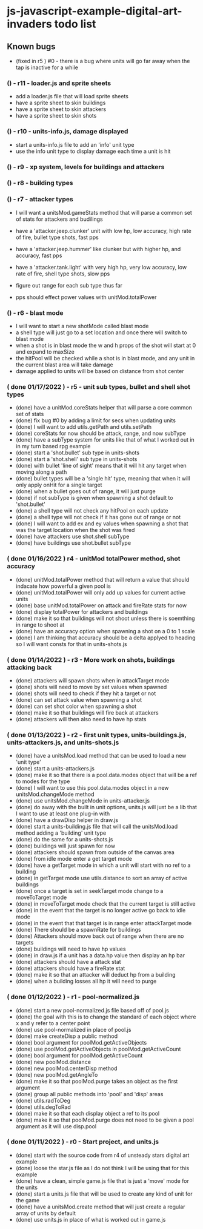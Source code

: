 # js-javascript-example-digital-art-invaders todo list

## Known bugs
* (fixed in r5 ) #0 - there is a bug where units will go far away when the tap is inactive for a while


<!-- Maintenance -->

<!-- Additional Features -->

### () - r11 - loader.js and sprite sheets
* add a loader.js file that will load sprite sheets
* have a sprite sheet to skin buildings
* have a sprite sheet to skin attackers
* have a sprite sheet to skin shots

### () - r10 - units-info.js, damage displayed
* start a units-info.js file to add an 'info' unit type
* use the info unit type to display damage each time a unit is hit 

### () - r9 - xp system, levels for buildings and attackers

### () - r8 - building types

### () - r7 - attacker types
* I will want a unitsMod.gameStats method that will parse a common set of stats for attackers and budilings
* have a 'attacker.jeep.clunker' unit with low hp, low accuracy, high rate of fire, bullet type shots, fast pps
* have a 'attacker.jeep.hummer' like clunker but with higher hp, and accuracy, fast pps
* have a 'attacker.tank.light' with very high hp, very low accuracy, low rate of fire, shell type shots, slow pps
* figure out range for each sub type thus far

* pps should effect power values with unitMod.totalPower

### () - r6 - blast mode
* I will want to start a new shotMode called blast mode
* a shell type will just go to a set location and once there will switch to blast mode
* when a shot is in blast mode the w and h props of the shot will start at 0 and expand to maxSize
* the hitPool will be checked while a shot is in blast mode, and any unit in the current blast area will take damage
* damage applied to units will be based on distance from shot center

### ( done 01/17/2022 ) - r5 - unit sub types, bullet and shell shot types
* (done) have a unitMod.coreStats helper that will parse a core common set of stats
* (done) fix bug #0 by adding a limit for secs when updating units
* (done) I will want to add utils.getPath and utils.setPath
* (done) coreStats for now should be attack, range, and now subType 
* (done) have a subType system for units like that of what I worked out in in my turn based rpg example
* (done) start a 'shot.bullet' sub type in units-shots
* (done) start a 'shot.shell' sub type in units-shots
* (done) with bullet 'line of sight' means that it will hit any target when moving along a path
* (done) bullet types will be a 'single hit' type, meaning that when it will only apply onHit for a single target
* (done) when a bullet goes out of range, it will just purge
* (done) if not subType is given when spawning a shot default to 'shot.bullet'
* (done) a shell type will not check any hitPool on each update
* (done) a shell type will not check if it has gone out of range or not
* (done) I will want to add ex and ey values when spawning a shot that was the target location when the shot was fired
* (done) have attackers use shot.shell subType
* (done) have buildings use shot.bullet subType


### ( done 01/16/2022 ) r4 - unitMod totalPower method, shot accuracy
* (done) unitMod.totalPower method that will return a value that should indacate how powerful a given pool is
* (done) unitMod.totalPower will only add up values for current active units
* (done) base unitMod.totalPower on attack and fireRate stats for now
* (done) display totalPower for attackers and buildings
* (done) make it so that buildings will not shoot unless there is soemthing in range to shoot at
* (done) have an accuracy option when spawning a shot on a 0 to 1 scale
* (done) I am thinking that accuracy should be a delta applyed to heading so I will want consts for that in units-shots.js

<!-- MVP -->

### ( done 01/14/2022 ) - r3 - More work on shots, buildings attacking back
<!-- shots -->
* (done) attackers will spawn shots when in attackTarget mode
* (done) shots will need to move by set values when spawned
* (done) shots will need to check if they hit a target or not
* (done) can set attack value when spawning a shot
* (done) can set shot color when spawning a shot
* (done) make it so that buildings will fire back at attackers
* (done) attackers will then also need to have hp stats

### ( done 01/13/2022 ) - r2 - first unit types, units-buildings.js, units-attackers.js, and units-shots.js
* (done) have a unitsMod.load method that can be used to load a new 'unit type'
* (done) start a units-attackers.js
* (done) make it so that there is a pool.data.modes object that will be a ref to modes for the type
* (done) I will want to use this pool.data.modes object in a new unitsMod.changeMode method
* (done) use unitsMod.changeMode in units-attacker.js
* (done) do away with the built in unit options, units.js will just be a lib that I want to use at least one plug-in with
* (done) have a drawDisp helper in draw.js
* (done) start a units-building.js file that will call the unitsMod.load method adding a 'building' unit type
* (done) do the same for a units-shots.js
* (done) buildings will just spawn for now
* (done) attackers should spawn from outside of the canvas area
* (done) from idle mode enter a get target mode
* (done) have a getTarget mode in which a unit will start with no ref to a building
* (done) in getTarget mode use utils.distance to sort an array of active buildings
* (done) once a target is set in seekTarget mode change to a moveToTarget mode
* (done) in moveToTarget mode check that the current target is still active
* (done) in the event that the target is no longer active go back to idle mode
* (done) in the event that that target is in range enter attackTarget mode
* (done) There should be a spawnRate for buildings
* (done) Attackers should move back out of range when there are no targets
* (done) buildings will need to have hp values
* (done) in draw.js if a unit has a data.hp value then display an hp bar
* (done) attackers should have a attack stat
* (done) attackers should have a fireRate stat
* (done) make it so that an attacker will deduct hp from a building
* (done) when a building losses all hp it will need to purge

### ( done 01/12/2022 ) - r1 - pool-normalized.js
* (done) start a new pool-normalized.js file based off of pool.js
* (done) the goal with this is to change the standard of each object where x and y refer to a center point
* (done) use pool-normalized in place of pool.js
* (done) make createDisp a public method
* (done) bool argument for poolMod.getActiveObjects
* (done) use poolMod.getActiveObjects in poolMod.getActiveCount
* (done) bool argument for poolMod.getActiveCount
* (done) new poolMod.distance
* (done) new poolMod.centerDisp method
* (done) new poolMod.getAngleTo
* (done) make it so that poolMod.purge takes an object as the first argument
* (done) group all public methods into 'pool' and 'disp' areas
* (done) utils.radToDeg
* (done) utils.degToRad
* (done) make it so that each display object a ref to its pool
* (done) make it so that poolMod.purge does not need to be given a pool argument as it will use disp.pool

### ( done 01/11/2022 ) - r0 - Start project, and units.js
* (done) start with the source code from r4 of unsteady stars digital art example
* (done) loose the star.js file as I do not think I will be using that for this example
* (done) have a clean, simple game.js file that is just a 'move' mode for the units
* (done) start a units.js file that will be used to create any kind of unit for the game
* (done) have a unitsMod.create method that will just create a regular array of units by default
* (done) use units.js in place of what is worked out in game.js


